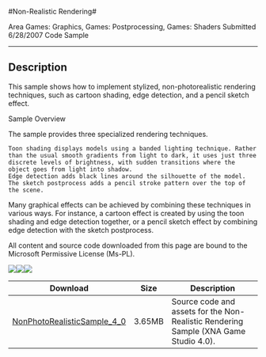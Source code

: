 #Non-Realistic Rendering#

Area
Games: Graphics, Games: Postprocessing, Games: Shaders
Submitted
6/28/2007
Code Sample

---

## Description

This sample shows how to implement stylized, non-photorealistic rendering techniques, such as cartoon shading, edge detection, and a pencil sketch effect.

Sample Overview

The sample provides three specialized rendering techniques.

    Toon shading displays models using a banded lighting technique. Rather than the usual smooth gradients from light to dark, it uses just three discrete levels of brightness, with sudden transitions where the object goes from light into shadow.
    Edge detection adds black lines around the silhouette of the model.
    The sketch postprocess adds a pencil stroke pattern over the top of the scene.

Many graphical effects can be achieved by combining these techniques in various ways. For instance, a cartoon effect is created by using the toon shading and edge detection together, or a pencil sketch effect by combining edge detection with the sketch postprocess.


All content and source code downloaded from this page are bound to the Microsoft Permissive License (Ms-PL).

![](https://github.com/simondarksidej/XNAGameStudio/blob/master/Images/XNA_NonRealisticRendering_01_small.jpg?raw=true)![](https://github.com/simondarksidej/XNAGameStudio/blob/master/Images/XNA_NonRealisticRendering_02_small.jpg?raw=true)![](https://github.com/simondarksidej/XNAGameStudio/blob/master/Images/XNA_NonRealisticRendering_03_small.jpg?raw=true)

		

Download | Size | Description
---|---|---|
[NonPhotoRealisticSample_4_0](https://github.com/simondarksidej/XNAGameStudio/tree/master/Samples/NonPhotoRealisticSample_4_0) | 3.65MB | Source code and assets for the Non-Realistic Rendering Sample (XNA Game Studio 4.0). 